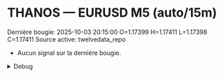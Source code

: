 # THANOS — EURUSD M5 (auto/15m)
Dernière bougie: 2025-10-03 20:15:00  O=1.17399  H=1.17411  L=1.17398  C=1.17411
Source active: twelvedata_repo

- Aucun signal sur la dernière bougie.

<details><summary>Debug</summary>

- TD_API_KEY manquant.

</details>